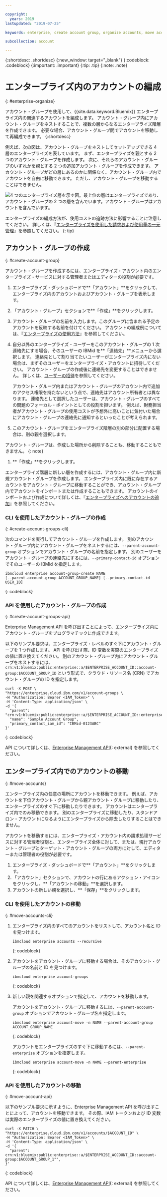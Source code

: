 ```yaml
---

copyright:
  years: 2019
lastupdated: "2019-07-25"

keywords: enterprise, create account group, organize accounts, move accounts

subcollection: account

---
```


{:shortdesc: .shortdesc}
{:new_window: target="_blank"}
{:codeblock: .codeblock}
{:important: .important}
{:tip: .tip}
{:note: .note}

# エンタープライズ内のアカウントの編成
{: #enterprise-organize}

アカウント・グループを使用して、{{site.data.keyword.Bluemix}} エンタープライズ内の関連するアカウントを編成します。 アカウント・グループ内にアカウント・グループをネストすることで、複数の層からなるエンタープライズ階層を作成できます。 必要な場合、アカウント・グループ間でアカウントを移動して再編成できます。
{:shortdesc}

例えば、次の図は、アカウント・グループをネストしてセットアップできる 4 層のエンタープライズを表しています。 まず、エンタープライズを親とする 2 つのアカウント・グループを作成します。 次に、それらのアカウント・グループのいずれかを親とする 2 つの追加アカウント・グループを作成できます。 アカウント・グループがどの層にあるのかに関係なく、アカウント・グループ内でアカウントを自由に移動できます。 ただし、アカウント・グループを移動することはできません。

![4 つのエンタープライズ層を示す図。最上位の層はエンタープライズであり、アカウント・グループの 2 つの層を含んでいます。アカウント・グループはアカウントを含んでいます。](images/enterprise-hierarchy.svg "アカウント・グループの追加によって作成されたエンタープライズ層。")

エンタープライズの編成方法が、使用コストの追跡方法に影響することに注意してください。 詳しくは、『[エンタープライズを使用した請求および使用量の一元管理](/docs/billing-usage?topic=billing-usage-enterprise)』を参照してください。
{: tip}

## アカウント・グループの作成
{: #create-account-group}

アカウント・グループを作成するには、エンタープライズ・アカウント内のエンタープライズ・サービスに対する管理者またはエディターの役割が必要です。

1. エンタープライズ・ダッシュボードで**「アカウント」**をクリックして、エンタープライズ内のアカウントおよびアカウント・グループを表示します。
1. 「アカウント・グループ」セクションで**「作成」**をクリックします。
1. アカウント・グループの名前を入力します。このグループに含まれる予定のアカウントを反映する名前を付けてください。 アカウントの編成例については、『[エンタープライズの使用方法](/docs/account?topic=account-enterprise#enterprise-use-cases)』を参照してください。
1. 自分以外のエンタープライズ・ユーザーをこのアカウント・グループの 1 次連絡先にする場合、そのユーザーの IBMid を**「連絡先」**メニューから選択します。 連絡先として割り当てたいユーザーがエンタープライズ内にない場合は、まずそのユーザーをエンタープライズ・アカウントに招待してください。 アカウント・グループの作成後に連絡先を変更することはできません。 詳しくは、[ユーザーの招待](/docs/iam?topic=iam-iamuserinv)を参照してください。

   アカウント・グループ内またはアカウント・グループのアカウント内で追加のアクセス権限を持たないという点で、連絡先はアカウント所有者とは異なります。 連絡先として選択したユーザーは、アカウント・グループのすべての問題のフォーカル・ポイントとしての役割を担います。 例えば、財務担当者がアカウント・グループの使用コストが予想外に高いことに気付いた場合にアカウント・グループの連絡先に通知するといったことが考えられます。


1. このアカウント・グループをエンタープライズ階層の別の部分に配置する場合は、別の親を選択します。

  アカウント・グループは、作成した場所から削除することも、移動することもできません。
  {: note}
1. **「作成」**をクリックします。

エンタープライズ階層に新しい層を作成するには、アカウント・グループ内に新規アカウント・グループを作成します。 エンタープライズ内に既に存在するアカウントをアカウント・グループに移動することができ、アカウント・グループ内でアカウントをインポートまたは作成することもできます。 アカウントのインポートおよび作成について詳しくは、『[エンタープライズへのアカウントの追加](/docs/account?topic=account-enterprise-add)』を参照してください。

### CLI を使用したアカウント・グループの作成
{: #create-account-groups-cli}

次のコマンドを実行してアカウント・グループを作成します。 別のアカウント・グループ内にアカウント・グループをネストするには、`--parent-account-group` オプションでアカウント・グループの名前を指定します。 別のユーザーをアカウント・グループの連絡先にするには、`--primary-contact-id` オプションでそのユーザーの IBMid を指定します。

```
ibmcloud enterprise account-group-create NAME
[--parent-account-group ACCOUNT_GROUP_NAME] [--primary-contact-id USER_ID]
```
{: codeblock}

### API を使用したアカウント・グループの作成
{: #create-account-groups-api}

Enterprise Management API を呼び出すことによって、エンタープライズ内にアカウント・グループをプログラマチックに作成できます。

以下のサンプル要求は、エンタープライズ・レベルのすぐ下にアカウント・グループを 1 つ作成します。 API を呼び出す際、ID 変数を実際のエンタープライズの値に置き換えてください。 別のアカウント・グループ内にアカウント・グループをネストするには、`crn:v1:bluemix:public:enterprise::a/$ENTERPRISE_ACCOUNT_ID::account-group:$ACCOUNT_GROUP_ID` という形式で、クラウド・リソース名 (CRN) でアカウント・グループの ID を指定します。

```
curl -X POST \
"https://enterprise.cloud.ibm.com/v1/account-groups \
-H "Authorization: Bearer <IAM_Token>" \
-H 'Content-Type: application/json' \
-d '{
  "parent": "crn:v1:bluemix:public:enterprise::a/$ENTERPRISE_ACCOUNT_ID::enterprise:$ENTERPRISE_ID",
  "name": "Sample Account Group",
  "primary_contact_iam_id": "IBMid-0123ABC"
}'
```
{: codeblock}

API について詳しくは、[Enterprise Management API](https://{DomainName}/apidocs/enterprise-apis/enterprise#create-an-account-group){: external} を参照してください。

## エンタープライズ内でのアカウントの移動
{: #move-accounts}

エンタープライズ内の任意の場所にアカウントを移動できます。 例えば、アカウントを下位アカウント・グループから親アカウント・グループに移動したり、エンタープライズのすぐ下に移動したりできます。 アカウントはエンタープライズ内でのみ移動できます。 別のエンタープライズに移動したり、スタンドアロン・アカウントになるようにエンタープライズから除去したりすることはできません。

アカウントを移動するには、エンタープライズ・アカウント内の請求処理サービスに対する管理者役割と、エンタープライズ全体に対して、または、現行アカウント・グループとターゲット・アカウント・グループの両方に対して、エディターまたは管理者の役割が必要です。

1. エンタープライズ・ダッシュボードで**「アカウント」**をクリックします。
1. 「アカウント」セクションで、アカウントの行にあるアクション・アイコンをクリックし、**「アカウントの移動」**を選択します。
1. アカウントの新しい親を選択し、**「保存」**をクリックします。

### CLI を使用したアカウントの移動
{: #move-accounts-cli}

1. エンタープライズ内のすべてのアカウントをリストして、アカウント名と ID を見つけます。

   ```
   ibmcloud enterprise accounts --recursive
   ```
   {: codeblock}
1. アカウントをアカウント・グループに移動する場合は、そのアカウント・グループの名前と ID を見つけます。

   ```
   ibmcloud enterprise account-groups
   ```
   {: codeblock}
1. 新しい親を関連するオプションで指定して、アカウントを移動します。

   アカウントをアカウント・グループに移動するには、`--parent-account-group` オプションでアカウント・グループ名を指定します。

   ```
   ibmcloud enterprise account-move -n NAME --parent-account-group ACCOUNT_GROUP_NAME
   ```
   {: codeblock}

   アカウントをエンタープライズのすぐ下に移動するには、`--parent-enterprise` オプションを指定します。

   ```
   ibmcloud enterprise account-move -n NAME --parent-enterprise
   ```
   {: codeblock}

### API を使用したアカウントの移動
{: #move-account-api}

以下のサンプル要求に示すように、Enterprise Management API を呼び出すことによって、アカウントを移動できます。 その際、IAM トークンおよび ID 変数は実際のエンタープライズの値に置き換えてください。

```
curl -X PATCH \
"https://enterprise.cloud.ibm.com/v1/accounts/$ACCOUNT_ID" \
-H "Authorization: Bearer <IAM_Token>" \
-H 'Content-Type: application/json' \
-d '{
  "parent": crn:v1:bluemix:public:enterprise::a/$ENTERPRISE_ACCOUNT_ID::account-group:$ACCOUNT_GROUP_1"",
}'
```
{: codeblock}

API について詳しくは、[Enterprise Management API](https://{DomainName}/apidocs/enterprise-apis/enterprise#move-an-account-with-the-enterprise){: external} を参照してください。
